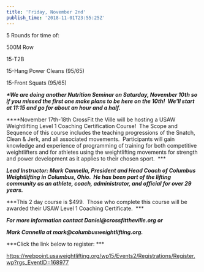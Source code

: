 ```yaml
---
title: 'Friday, November 2nd'
publish_time: '2018-11-01T23:55:25Z'
---
```


5 Rounds for time of:

500M Row

15-T2B

15-Hang Power Cleans (95/65)

15-Front Squats (95/65)

***\*We are doing another Nutrition Seminar on Saturday, November 10th
so if you missed the first one make plans to be here on the 10th!  We'll
start at 11:15 and go for about an hour and a half.***

***\*November 17th-18th CrossFit the Ville will be hosting a USAW
Weightlifting Level 1 Coaching Certification Course!  The Scope and
Sequence of this course includes the teaching progressions of the
Snatch, Clean & Jerk, and all associated movements.  Participants will
gain knowledge and experience of programming of training for both
competitive weightlifters and for athletes using the weightlifting
movements for strength and power development as it applies to their
chosen sport.  ***

***Lead Instructor: Mark Cannella, President and Head Coach of Columbus
Weightlifting in Columbus, Ohio.  He has been part of the lifting
community as an athlete, coach, administrator, and official for over 29
years.***

***This 2 day course is \$499.  Those who complete this course will be
awarded their USAW Level 1 Coaching Certificate.  ***

***For more information contact Daniel\@crossfittheville.org or***

***Mark Cannella at mark\@columbusweightlifting.org.***

***Click the link below to register: ***

<https://webpoint.usaweightlifting.org/wp15/Events2/Registrations/Register.wp?rgs_EventID=168977>
